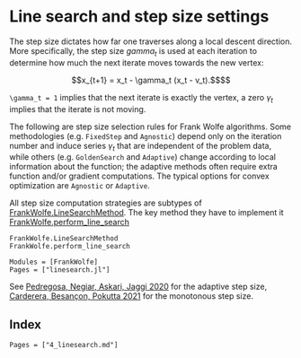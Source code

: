 # Line search and step size settings

The step size dictates how far one traverses along a local descent direction.
More specifically, the step size $gamma_t$ is used at each iteration to determine
how much the next iterate moves towards the new vertex:  

```math
x_{t+1} = x_t - \gamma_t (x_t - v_t).$$
```
  
``\gamma_t = 1`` implies that the next iterate is exactly the vertex,
a zero $\gamma_t$ implies that the iterate is not moving.  

The following are step size selection rules for Frank Wolfe algorithms.
Some methodologies (e.g. `FixedStep` and `Agnostic`) depend only on the iteration number and induce series $\gamma_t$
that are independent of the problem data,
while others (e.g. `GoldenSearch` and `Adaptive`) change according
to local information about the function; the adaptive methods
often require extra function and/or gradient computations. The
typical options for convex optimization are `Agnostic` or `Adaptive`.  

All step size computation strategies are subtypes of [FrankWolfe.LineSearchMethod](@ref).
The key method they have to implement it [FrankWolfe.perform_line_search](@ref)

```@docs
FrankWolfe.LineSearchMethod
FrankWolfe.perform_line_search
```

```@autodocs
Modules = [FrankWolfe]
Pages = ["linesearch.jl"]
```

See [Pedregosa, Negiar, Askari, Jaggi 2020](https://arxiv.org/abs/1806.05123)
for the adaptive step size,
[Carderera, Besançon, Pokutta 2021](https://openreview.net/forum?id=rq_UD6IiBpX)
for the monotonous step size.

## Index

```@index
Pages = ["4_linesearch.md"]
```

